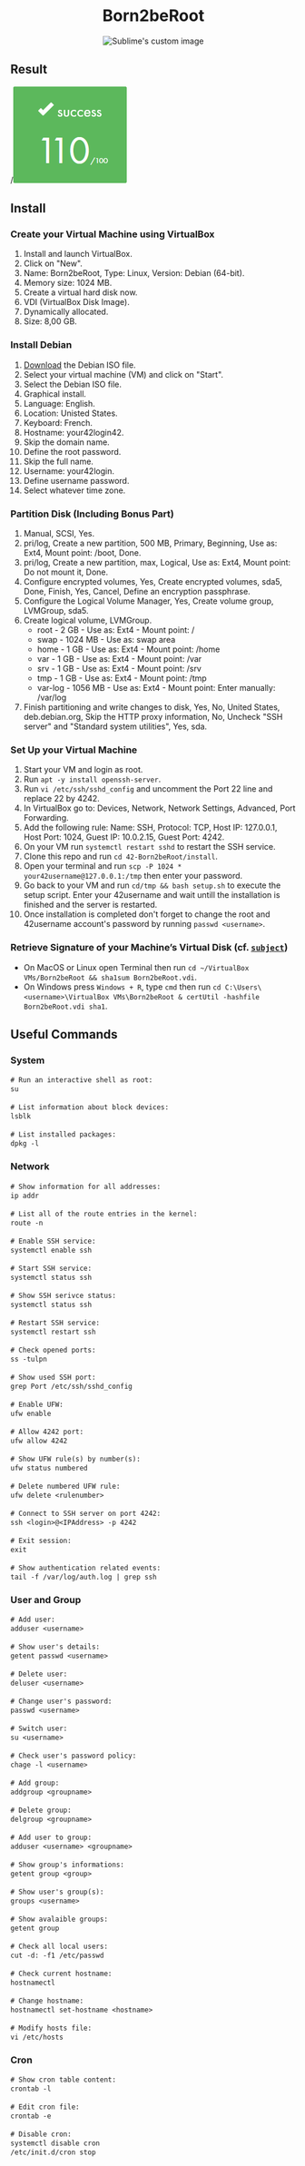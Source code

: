 <h1 align="center">
	Born2beRoot
</h1>

<p align="center">
	<img src="https://user-images.githubusercontent.com/91064070/147373484-5f9d6a42-38d3-459b-89c3-24ea6e96c580.png?raw=true" alt="Sublime's custom image"/>
</p>

## Result

/![](result.png)

## Install

### Create your Virtual Machine using VirtualBox

1. Install and launch VirtualBox.
2. Click on "New".
3. Name: Born2beRoot, Type: Linux, Version: Debian (64-bit).
4. Memory size: 1024 MB.
5. Create a virtual hard disk now.
6. VDI (VirtualBox Disk Image).
7. Dynamically allocated.
8. Size: 8,00 GB.
	
### Install Debian

1. [Download](https://www.debian.org/download) the Debian ISO file.
2. Select your virtual machine (VM) and click on "Start".
3. Select the Debian ISO file.
5. Graphical install.
6. Language: English.
7. Location: Unisted States.
8. Keyboard: French.
9. Hostname: your42login42.
10. Skip the domain name.
11. Define the root password.
12. Skip the full name.
13. Username: your42login.
14. Define username password.
15. Select whatever time zone.

### Partition Disk (Including Bonus Part)

1. Manual, SCSI, Yes.
2. pri/log, Create a new partition, 500 MB, Primary, Beginning, Use as: Ext4, Mount point: /boot, Done.
3. pri/log, Create a new partition, max, Logical, Use as: Ext4, Mount point: Do not mount it, Done.
4. Configure encrypted volumes, Yes, Create encrypted volumes, sda5, Done, Finish, Yes, Cancel, Define an encryption passphrase.
5. Configure the Logical Volume Manager, Yes, Create volume group, LVMGroup, sda5.
6. Create logical volume, LVMGroup.
	* root - 2 GB - Use as: Ext4 - Mount point: /
	* swap - 1024 MB - Use as: swap area
	* home - 1 GB - Use as: Ext4 - Mount point: /home
	* var - 1 GB - Use as: Ext4 - Mount point: /var
	* srv - 1 GB - Use as: Ext4 - Mount point: /srv
	* tmp - 1 GB - Use as: Ext4 - Mount point: /tmp
	* var-log - 1056 MB - Use as: Ext4 - Mount point: Enter manually: /var/log
6. Finish partitioning and write changes to disk, Yes, No, United States, deb.debian.org, Skip the HTTP proxy information, No, Uncheck "SSH server" and "Standard system utilities", Yes, sda.

### Set Up your Virtual Machine

1. Start your VM and login as root.
2. Run `apt -y install openssh-server`.
3. Run `vi /etc/ssh/sshd_config` and uncomment the Port 22 line and replace 22 by 4242.
4. In VirtualBox go to: Devices, Network, Network Settings, Advanced, Port Forwarding.
5. Add the following rule: Name: SSH, Protocol: TCP, Host IP: 127.0.0.1, Host Port: 1024, Guest IP: 10.0.2.15, Guest Port: 4242.
6. On your VM run `systemctl restart sshd` to restart the SSH service.
7. Clone this repo and run `cd 42-Born2beRoot/install`.
8. Open your terminal and run `scp -P 1024 * your42username@127.0.0.1:/tmp` then enter your password.
9. Go back to your VM and run `cd/tmp && bash setup.sh` to execute the setup script. Enter your 42username and wait untill the installation is finished and the server is restarted.
10. Once installation is completed don't forget to change the root and 42username account's password by running `passwd <username>`.

### Retrieve Signature of your Machine’s Virtual Disk (cf. [`subject`](Born2beRoot.pdf))
* On MacOS or Linux open Terminal then run `cd ~/VirtualBox VMs/Born2beRoot && sha1sum Born2beRoot.vdi`.
* On Windows press `Windows + R`, type `cmd` then run `cd C:\Users\<username>\VirtualBox VMs\Born2beRoot & certUtil -hashfile Born2beRoot.vdi sha1`.

## Useful Commands

### System

```shell
# Run an interactive shell as root:
su

# List information about block devices:
lsblk

# List installed packages:
dpkg -l
```

### Network

```shell
# Show information for all addresses:
ip addr

# List all of the route entries in the kernel:
route -n

# Enable SSH service: 
systemctl enable ssh

# Start SSH service:
systemctl status ssh

# Show SSH serivce status:
systemctl status ssh

# Restart SSH service:
systemctl restart ssh

# Check opened ports:
ss -tulpn

# Show used SSH port:
grep Port /etc/ssh/sshd_config

# Enable UFW:
ufw enable

# Allow 4242 port:
ufw allow 4242

# Show UFW rule(s) by number(s):
ufw status numbered

# Delete numbered UFW rule:
ufw delete <rulenumber>

# Connect to SSH server on port 4242:
ssh <login>@<IPAddress> -p 4242

# Exit session:
exit

# Show authentication related events: 
tail -f /var/log/auth.log | grep ssh
```

### User and Group

```shell
# Add user:
adduser <username>

# Show user's details:
getent passwd <username>

# Delete user:
deluser <username>

# Change user's password:
passwd <username>

# Switch user:
su <username>

# Check user's password policy:
chage -l <username>

# Add group:
addgroup <groupname>

# Delete group:
delgroup <groupname>

# Add user to group:
adduser <username> <groupname>

# Show group's informations:
getent group <group>

# Show user's group(s):
groups <username>

# Show avalaible groups:
getent group

# Check all local users:
cut -d: -f1 /etc/passwd

# Check current hostname:
hostnamectl

# Change hostname:
hostnamectl set-hostname <hostname>

# Modify hosts file: 
vi /etc/hosts
```

### Cron

```shell
# Show cron table content:
crontab -l

# Edit cron file: 
crontab -e

# Disable cron:
systemctl disable cron
/etc/init.d/cron stop
```
